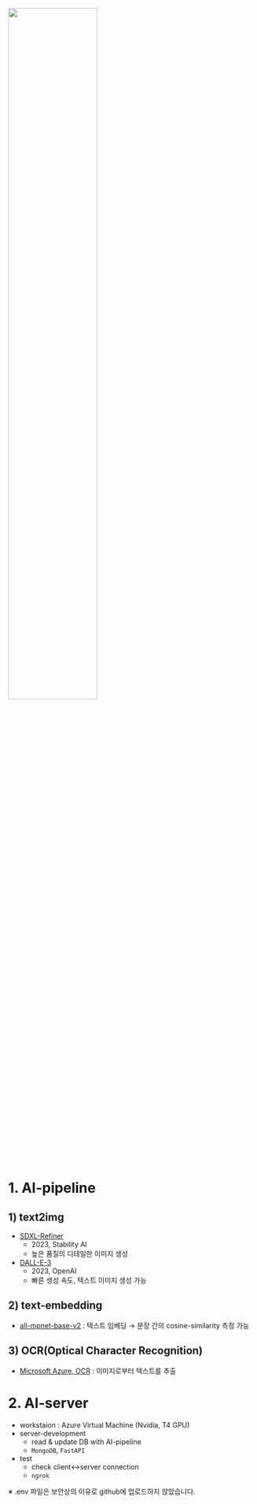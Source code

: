 <img src="https://github.com/jodog0412/ASAP_AI/assets/83653380/9b4717b7-07ef-4af8-be24-19a2a76abfaa" width="60%" height="60%">  

# 1. AI-pipeline
## 1) text2img
* [SDXL-Refiner](https://huggingface.co/stabilityai/stable-diffusion-xl-refiner-1.0)
  * 2023, Stability AI
  * 높은 품질의 디테일한 이미지 생성 
* [DALL-E-3](https://openai.com/dall-e-3)
  * 2023, OpenAI
  * 빠른 생성 속도, 텍스트 이미지 생성 가능
## 2) text-embedding
* [all-mpnet-base-v2](https://huggingface.co/sentence-transformers/all-mpnet-base-v2) : 텍스트 임베딩 → 문장 간의 cosine-similarity 측정 가능
## 3) OCR(Optical Character Recognition)
* [Microsoft Azure, OCR](https://azure.microsoft.com/ko-kr/products/ai-services/ai-vision) : 이미지로부터 텍스트를 추출 

# 2. AI-server
* workstaion : Azure Virtual Machine (Nvidia, T4 GPU)
* server-development
  * read & update DB with AI-pipeline
  * `MongoDB`, `FastAPI`
* test
  * check client↔server connection 
  * `ngrok` 

※ .env 파일은 보안상의 이유로 github에 업로드하지 않았습니다.
